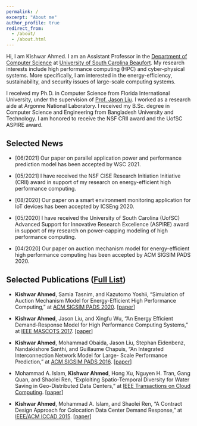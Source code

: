 ```yaml
---
permalink: /
excerpt: "About me"
author_profile: true
redirect_from: 
  - /about/
  - /about.html
---
```


Hi, I am Kishwar Ahmed. I am an Assistant Professor in the [Department of Computer Science](https://www.uscb.edu/academics/academic_departments/school-of-science-and-mathematics/computer-science/) at [University of South Carolina Beaufort](https://www.uscb.edu/). My research interests include high performance computing (HPC) and cyber-physical systems. More specifically, I am interested in the energy-efficiency, sustainability, and security issues of large-scale computing systems.

I received my Ph.D. in Computer Science from Florida International University, under the supervision of [Prof.
Jason Liu](https://people.cis.fiu.edu/liux/). I worked as a research aide at Argonne National Laboratory. I received my B.Sc. degree in Computer Science and Engineering from Bangladesh University and Technology. I am honored to receive the NSF CRII award and the UofSC ASPIRE award.


## Selected News

* [06/2021] Our paper on parallel application power and performance prediction model has been accepted by WSC 2021.

* [05/2021] I have received the NSF CISE Research Initiation Initiative (CRII) award in support of my research on energy-efficient high performance computing.

* [08/2020] Our paper on a smart environment monitoring application for IoT devices has been accepted by ICSEng 2020.

* [05/2020] I have received the University of South Carolina (UofSC) Advanced Support for Innovative Research Excellence (ASPIRE) award in support of my research on power-capping modeling of high performance computing.

* [04/2020] Our paper on auction mechanism model for energy-efficient high performance computing has been accepted by ACM SIGSIM PADS 2020.

## Selected Publications ([Full List](https://kishwarbd.github.io/publications/))
* **Kishwar Ahmed**, Samia Tasnim, and Kazutomo Yoshii, “Simulation of Auction Mechanism Model for Energy-Efficient High Performance Computing,” at [ACM SIGSIM PADS 2020](https://www.acm-sigsim-pads.org/Programs/PADS-2020-Program.htm). [[paper](https://dl.acm.org/doi/abs/10.1145/3384441.3395991)]

*  **Kishwar Ahmed**, Jason Liu, and Xingfu Wu, “An Energy Efficient Demand-Response Model for High Performance Computing Systems,” at [IEEE MASCOTS 2017](https://mascots2017.cs.ucalgary.ca/). [[paper](https://ieeexplore.ieee.org/document/8107444/)]

* **Kishwar Ahmed**, Mohammad Obaida, Jason Liu, Stephan Eidenbenz, Nandakishore Santhi, and Guillaume Chapuis, “An Integrated Interconnection Network Model for Large- Scale Performance Prediction,” at [ACM SIGSIM PADS 2016](https://www.acm-sigsim-pads.org/). [[paper](https://dl.acm.org/citation.cfm?id=2901396)]

* Mohammad A. Islam, **Kishwar Ahmed**, Hong Xu, Nguyen H. Tran, Gang Quan, and Shaolei Ren, “Exploiting Spatio-Temporal Diversity for Water Saving in Geo-Distributed Data Centers,” at [IEEE Transactions on Cloud Computing](https://www.computer.org/web/tcc). [[paper](https://ieeexplore.ieee.org/document/7420641/)]

* **Kishwar Ahmed**, Mohammad A. Islam, and Shaolei Ren, “A Contract Design Approach for Colocation Data Center Demand Response,” at [IEEE/ACM ICCAD 2015](https://iccad.com/). [[paper](https://ieeexplore.ieee.org/document/7372629/)] 


  
